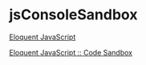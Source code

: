 # jsConsoleSandbox

[Eloquent JavaScript](https://eloquentjavascript.net/)

[Eloquent JavaScript :: Code Sandbox](https://eloquentjavascript.net/code/)
